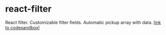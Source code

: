 # react-filter
React filter. Customizable filter fields. Automatic pickup array with data.
[link to codesandbox!](https://codesandbox.io/s/github/john050481/react-filter)
